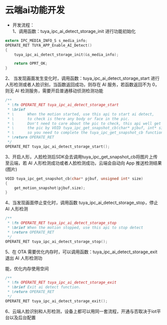 # 云端ai功能开发
* 开发流程：  
1、调用函数：tuya_ipc_ai_detect_storage_init 进行功能初始化  
```C
extern IPC_MEDIA_INFO_S s_media_info;
OPERATE_RET TUYA_APP_Enable_AI_Detect()
{
    tuya_ipc_ai_detect_storage_init(&s_media_info);

    return OPRT_OK;
}
```
2、 当发现画面发生变化时，调用函数：tuya_ipc_ai_detect_storage_start 进行人形检测或者人脸识别，当函数返回成功，则存在 AI 服务，若函数返回不为 0，则无 AI 检测服务，需要开启普通移动侦测检测功能  
```C
/**
 * \fn OPERATE_RET tuya_ipc_ai_detect_storage_start  
 * \brief 
 * \      When the motion started, use this api to start ai detect, 
 * \      to check is there any body or face in the pic. 
 * \      Don't need to care about the pic to check, this api well get 
 * \      the pic by VOID tuya_ipc_get_snapshot_cb(char* pjbuf, int* size),
 * \      so you need to complete the tuya_ipc_get_snapshot_cb function
 * \return OPERATE_RET
 */
OPERATE_RET tuya_ipc_ai_detect_storage_start();
```
3、开启人形，人脸检测后SDK会去调用tuya_ipc_get_snapshot_cb将图片上传至云端，若 AI 人形检测成功或者人脸检测成功，云端会自动向 App 推送检测结果(图片)  
```C
VOID tuya_ipc_get_snapshot_cb(char* pjbuf, unsigned int* size)
{
    get_motion_snapshot(pjbuf,size);
}
```
4、当发现画面停止变化时，调用函数 tuya_ipc_ai_detect_storage_stop，停止 AI 人形检测  
```C
/**
 * \fn OPERATE_RET tuya_ipc_ai_detect_storage_stop  
 * \brief When the motion stopped, use this api to stop detect
 * \return OPERATE_RET
 */
OPERATE_RET tuya_ipc_ai_detect_storage_stop();
```
5、在 OTA 需要优化内存时，可以调用函数：tuya_ipc_ai_detect_storage_exit 退出 AI 人形检测功

能，优化内存使用空间  
```C
/**
 * \fn OPERATE_RET tuya_ipc_ai_detect_storage_exit  
 * \brief Exit ai detect function.
 * \return OPERATE_RET
 */
OPERATE_RET tuya_ipc_ai_detect_storage_exit();

```  
6、云端人脸识别和人形检测，设备上都可以用同一套流程，开通与否取决于iot平台以及后台配置  

